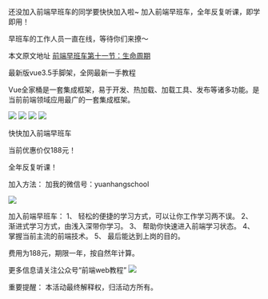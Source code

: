 还没加入前端早班车的同学要快快加入啦~
加入前端早班车，全年反复听课，即学即用！

早班车的工作人员一直在线，等待你们来撩～

本文原文地址
[前端早班车第十一节：生命周期](http://webschool.vip//course/index.html#/details?id=kfezhbqw)

最新版vue3.5手脚架，全网最新一手教程

Vue全家桶是一套集成框架，易于开发、热加载、加载工具、发布等诸多功能。是当前前端领域应用最广的一套集成框架。


![](https://upload-images.jianshu.io/upload_images/11482673-f4e8029b58f226eb.jpg?imageMogr2/auto-orient/strip%7CimageView2/2/w/782/format/webp)
![](https://upload-images.jianshu.io/upload_images/11482673-f0e1b34311b14808.jpg?imageMogr2/auto-orient/strip%7CimageView2/2/w/771/format/webp)
![](https://upload-images.jianshu.io/upload_images/11482673-14156f5e40d0ba79.jpg?imageMogr2/auto-orient/strip%7CimageView2/2/w/775/format/webp)
![](https://upload-images.jianshu.io/upload_images/11482673-5f374ff0ec03d012.jpg?imageMogr2/auto-orient/strip%7CimageView2/2/w/775/format/webp)


快快加入前端早班车

当前优惠价仅188元！

全年反复听课！


加入方法：
加我的微信号：yuanhangschool


![](http://www.webschool.vip/course/img/1.71ca74eb.jpg)


加入前端早班车：
1、  轻松的便捷的学习方式，可以让你工作学习两不误。
2、  渐进式学习方式，由浅入深带你学习。
3、  帮助你快速进入前端学习状态。
4、  掌握当前主流的前端技术。
5、  最后能达到上岗的目的。

 
费用为188元，期限一年，按自然年计算。


更多信息请关注公众号“前端web教程”
![](http://www.webschool.vip/course/img/2.c56c8e04.jpg)



重要提醒：
本活动最终解释权，归活动方所有。
